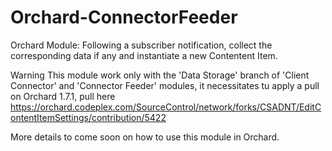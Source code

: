 Orchard-ConnectorFeeder
=======================

Orchard Module: Following a subscriber notification, collect the corresponding data if any and instantiate a new Contentent Item.

Warning This module work only with the 'Data Storage' branch of 'Client Connector' and 'Connector Feeder' modules, it necessitates tu apply a pull on Orchard 1.7.1, pull here
https://orchard.codeplex.com/SourceControl/network/forks/CSADNT/EditContentItemSettings/contribution/5422

More details to come soon on how to use this module in Orchard.
